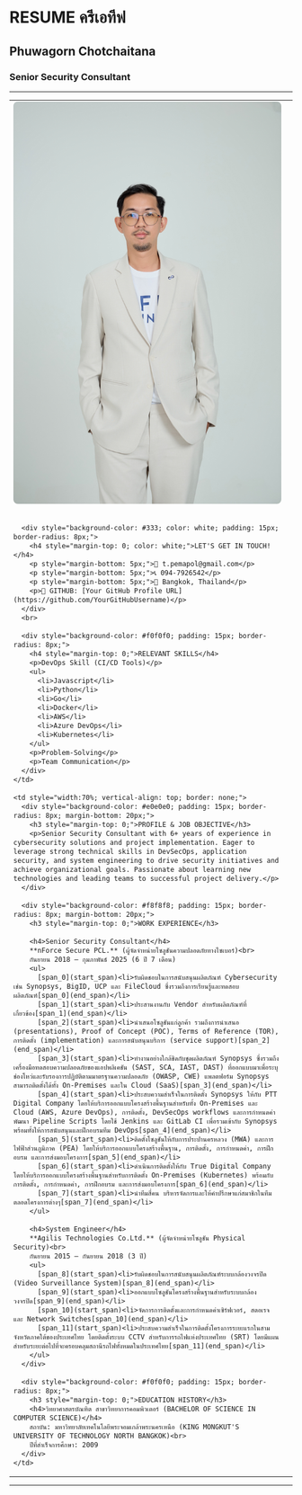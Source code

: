 # RESUME ครีเอทีฟ

## Phuwagorn Chotchaitana
### Senior Security Consultant

---

<table style="width:100%; border: none;">
  <tr style="border: none;">
    <td style="width:30%; vertical-align: top; padding-right: 20px; border: none;">
      <img src="IMG_1576.jpeg" alt="Phuwagorn Chotchaitana" style="width:100%; border-radius: 8px;">
      <br><br>

      <div style="background-color: #333; color: white; padding: 15px; border-radius: 8px;">
        <h4 style="margin-top: 0; color: white;">LET'S GET IN TOUCH!</h4>
        <p style="margin-bottom: 5px;">📧 t.pemapol@gmail.com</p>
        <p style="margin-bottom: 5px;">📞 094-7926542</p>
        <p style="margin-bottom: 5px;">📍 Bangkok, Thailand</p>
        <p>🔗 GITHUB: [Your GitHub Profile URL](https://github.com/YourGitHubUsername)</p>
      </div>
      <br>

      <div style="background-color: #f0f0f0; padding: 15px; border-radius: 8px;">
        <h4 style="margin-top: 0;">RELEVANT SKILLS</h4>
        <p>DevOps Skill (CI/CD Tools)</p>
        <ul>
          <li>Javascript</li>
          <li>Python</li>
          <li>Go</li>
          <li>Docker</li>
          <li>AWS</li>
          <li>Azure DevOps</li>
          <li>Kubernetes</li>
        </ul>
        <p>Problem-Solving</p>
        <p>Team Communication</p>
      </div>
    </td>

    <td style="width:70%; vertical-align: top; border: none;">
      <div style="background-color: #e0e0e0; padding: 15px; border-radius: 8px; margin-bottom: 20px;">
        <h3 style="margin-top: 0;">PROFILE & JOB OBJECTIVE</h3>
        <p>Senior Security Consultant with 6+ years of experience in cybersecurity solutions and project implementation. Eager to leverage strong technical skills in DevSecOps, application security, and system engineering to drive security initiatives and achieve organizational goals. Passionate about learning new technologies and leading teams to successful project delivery.</p>
      </div>

      <div style="background-color: #f8f8f8; padding: 15px; border-radius: 8px; margin-bottom: 20px;">
        <h3 style="margin-top: 0;">WORK EXPERIENCE</h3>

        <h4>Senior Security Consultant</h4>
        **nForce Secure PCL.** (ผู้จัดจำหน่ายโซลูชันความปลอดภัยทางไซเบอร์)<br>
        กันยายน 2018 – กุมภาพันธ์ 2025 (6 ปี 7 เดือน)
        <ul>
          [span_0](start_span)<li>รับผิดชอบในการสนับสนุนผลิตภัณฑ์ Cybersecurity เช่น Synopsys, BigID, UCP และ FileCloud ซึ่งรวมถึงการเรียนรู้และทดสอบผลิตภัณฑ์[span_0](end_span)</li>
          [span_1](start_span)<li>ประสานงานกับ Vendor สำหรับผลิตภัณฑ์ที่เกี่ยวข้อง[span_1](end_span)</li>
          [span_2](start_span)<li>นำเสนอโซลูชันแก่ลูกค้า รวมถึงการนำเสนอ (presentations), Proof of Concept (POC), Terms of Reference (TOR), การติดตั้ง (implementation) และการสนับสนุนบริการ (service support)[span_2](end_span)</li>
          [span_3](start_span)<li>ทำงานอย่างใกล้ชิดกับชุดผลิตภัณฑ์ Synopsys ซึ่งรวมถึงเครื่องมือทดสอบความปลอดภัยของแอปพลิเคชัน (SAST, SCA, IAST, DAST) ที่ออกแบบมาเพื่อระบุช่องโหว่และรับรองการปฏิบัติตามมาตรฐานความปลอดภัย (OWASP, CWE) แพลตฟอร์ม Synopsys สามารถติดตั้งได้ทั้ง On-Premises และใน Cloud (SaaS)[span_3](end_span)</li>
          [span_4](start_span)<li>ประสบความสำเร็จในการติดตั้ง Synopsys ให้กับ PTT Digital Company โดยให้บริการออกแบบโครงสร้างพื้นฐานสำหรับทั้ง On-Premises และ Cloud (AWS, Azure DevOps), การติดตั้ง, DevSecOps workflows และการกำหนดค่า พัฒนา Pipeline Scripts โดยใช้ Jenkins และ GitLab CI เพื่อรวมเข้ากับ Synopsys พร้อมทั้งให้การสนับสนุนและฝึกอบรมทีม DevOps[span_4](end_span)</li>
          [span_5](start_span)<li>ติดตั้งโซลูชันให้กับการประปานครหลวง (MWA) และการไฟฟ้าส่วนภูมิภาค (PEA) โดยให้บริการออกแบบโครงสร้างพื้นฐาน, การติดตั้ง, การกำหนดค่า, การฝึกอบรม และการส่งมอบโครงการ[span_5](end_span)</li>
          [span_6](start_span)<li>ดำเนินการติดตั้งให้กับ True Digital Company โดยให้บริการออกแบบโครงสร้างพื้นฐานสำหรับการติดตั้ง On-Premises (Kubernetes) พร้อมกับการติดตั้ง, การกำหนดค่า, การฝึกอบรม และการส่งมอบโครงการ[span_6](end_span)</li>
          [span_7](start_span)<li>นำทีมสี่คน บริหารจัดการและให้คำปรึกษาแก่สมาชิกในทีมตลอดโครงการต่างๆ[span_7](end_span)</li>
        </ul>

        <h4>System Engineer</h4>
        **Agilis Technologies Co.Ltd.** (ผู้จัดจำหน่ายโซลูชัน Physical Security)<br>
        กันยายน 2015 – กันยายน 2018 (3 ปี)
        <ul>
          [span_8](start_span)<li>รับผิดชอบในการสนับสนุนผลิตภัณฑ์ระบบกล้องวงจรปิด (Video Surveillance System)[span_8](end_span)</li>
          [span_9](start_span)<li>ออกแบบโซลูชันโครงสร้างพื้นฐานสำหรับระบบกล้องวงจรปิด[span_9](end_span)</li>
          [span_10](start_span)<li>จัดการการติดตั้งและการกำหนดค่าเซิร์ฟเวอร์, สตอเรจ และ Network Switches[span_10](end_span)</li>
          [span_11](start_span)<li>ประสบความสำเร็จในการติดตั้งโครงการระยะแรกในสามจังหวัดภาคใต้ของประเทศไทย โดยติดตั้งระบบ CCTV สำหรับการรถไฟแห่งประเทศไทย (SRT) โดยมีแผนสำหรับระยะต่อไปที่จะครอบคลุมสถานีรถไฟทั้งหมดในประเทศไทย[span_11](end_span)</li>
        </ul>
      </div>

      <div style="background-color: #f0f0f0; padding: 15px; border-radius: 8px;">
        <h3 style="margin-top: 0;">EDUCATION HISTORY</h3>
        <h4>วิทยาศาสตรบัณฑิต สาขาวิทยาการคอมพิวเตอร์ (BACHELOR OF SCIENCE IN COMPUTER SCIENCE)</h4>
        สถาบัน: มหาวิทยาลัยเทคโนโลยีพระจอมเกล้าพระนครเหนือ (KING MONGKUT'S UNIVERSITY OF TECHNOLOGY NORTH BANGKOK)<br>
        ปีที่สำเร็จการศึกษา: 2009
      </div>
    </td>
  </tr>
</table>

---
